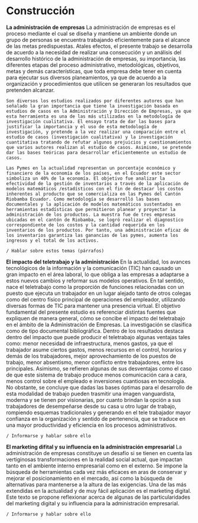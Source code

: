 # Construcción

**La administración de empresas**
    La administración de empresas es el proceso mediante el cual se diseña y mantiene un ambiente donde un grupo de personas se encuentra trabajando eficientemente para el alcance de las metas predispuestas. Atales efectos, el presente trabajo se desarrolla de acuerdo a la necesidad de realizar una consecución y un análisis del desarrollo histórico de la administración de empresas, su importancia, las diferentes etapas del proceso administrativo, metodológicas, objetivos, metas y demás características, que toda empresa debe tener en cuenta para ejecutar sus diversos planeamientos, ya que de acuerdo a la organización y procedimientos que utilicen se generaran los resultados que pretenden alcanzar.

    Son diversos los estudios realizados por diferentes autores que han señalado la gran importancia que tiene la investigación basada en estudios de casos en la Administración y Dirección de Empresas, ya que esta herramienta es una de las más utilizadas en la metodología de investigación cualitativa. El ensayo trata de dar las bases para justificar la importancia y el uso de esta metodología de investigación, y pretende a la vez realizar una comparación entre el estudio de casos (investigación cualitativa) y la investigación cuantitativa tratando de refutar algunos prejuicios y cuestionamientos que varios autores realizan al estudio de casos. Asimismo, se pretende dar las bases teóricas para desarrollar eficientemente un estudio de casos.

    Las Pymes en la actualidad representan un porcentaje económico y financiero de la economía de los países, en el Ecuador este sector simboliza un 40% de la economía. El objetivo fue analizar la efectividad de la gestión de inventarios a través de la aplicación de modelos matemáticos /estadísticos con el fin de destacar los costos inherentes al producto que se comercializa en las Pymes del Cantón Riobamba Ecuador. Como metodología se desarrolló las bases documentales y la aplicación de modelos matemáticos sustentados en herramientas estadísticas que permitieron planear y proyectar la administración de los productos. La muestra fue de tres empresas ubicadas en el cantón de Riobamba, se logró realizar el diagnostico correspondiente de los costos y la cantidad requerida en los inventarios de los productos. Por tanto, una administración eficaz de los inventarios garantiza las ganancias de las pymes, aumenta los ingresos y el total de los activos.

    / Hablar sobre estos temas (párrafos)

**El impacto del teletrabajo y la administración**
    En la actualidad, los avances tecnológicos de la información y la comunicación (TIC) han causado un gran impacto en el área laboral, lo que obliga a las empresas a adaptarse a estos nuevos cambios y reformar sus modelos operativos. En tal sentido, nace el teletrabajo como la proporción de funciones relacionadas con un puesto que ejecuta un trabajador en un lugar alejado tanto de otros colegas como del centro físico principal de operaciones del empleador, utilizando diversas formas de TIC para mantener una presencia virtual. El objetivo fundamental del presente estudio es referenciar distintas fuentes que expliquen de manera general, cómo se concibe el impacto del teletrabajo en el ámbito de la Administración de Empresas. La investigación se clasifica como de tipo documental bibliográfica. Dentro de los resultados destaca dentro del impacto que puede producir el teletrabajo algunas ventajas tales como: menor necesidad de infraestructura, menos gastos, ya que el trabajador asume ciertos gastos, menos recursos en el control, horarios y demás de los trabajadores, mejor aprovechamiento de los puestos de trabajo, menor absentismo, menor conflicto entre trabajadores, entre los principales. Asimismo, se refieren algunas de sus desventajas como el caso de que este sistema de trabajo produce menos comunicación cara a cara, menos control sobre el empleado e inversiones cuantiosas en tecnología. No obstante, se concluye que dadas las bases óptimas para el desarrollo de esta modalidad de trabajo pueden trasmitir una imagen vanguardista, moderna y se tienen por visionarias, por cuanto brindan la opción a sus trabajadores de desempeñarse desde su casa u otro lugar de trabajo, rompiendo esquemas tradicionales y generando en el tele trabajador mayor confianza en la organización y sentido de pertenencia, que se traduce en una mayor productividad y eficiencia en los procesos administrativos.

    / Informarse y hablar sobre ello

**El marketing difital y su influencia en la administración empresarial**
    La administración de empresas constituye un desafío si se tienen en cuenta las vertiginosas transformaciones en la realidad social actual, que impactan tanto en el ambiente interno empresarial como en el externo. Se impone la búsqueda de herramientas cada vez más eficaces en aras de conservar y mejorar el posicionamiento en el mercado, así como la búsqueda de alternativas para mantenerse a la altura de las exigencias. Una de las más extendidas en la actualidad y de muy fácil aplicación es el marketing digital. Este texto se propone reflexionar acerca de algunas de las particularidades del marketing digital y su influencia para la administración empresarial.

    / Informarse y hablar sobre ello